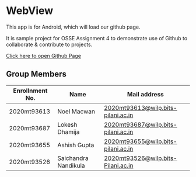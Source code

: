 # WebView
This app is for Android, which will load our github page.

It is sample project for OSSE Assignment 4 to demonstrate use of Github to collaborate & contribute to projects.

[Click here to open Github Page](https://osse8.github.io/)

## Group Members
| Enrollnment No. | Name             | Mail address                       |
| --------------- | ---------------- | ---------------------------------- |
| 2020mt93613	| Noel Macwan	         | 2020mt93613@wilp.bits-pilani.ac.in |
| 2020mt93687	| Lokesh Dhamija       | 2020mt93687@wilp.bits-pilani.ac.in |
| 2020mt93655	| Ashish Gupta	       | 2020mt93655@wilp.bits-pilani.ac.in |
| 2020mt93526	| Saichandra Nandikula | 2020mt93526@wilp.bits-Pilani.ac.in |
